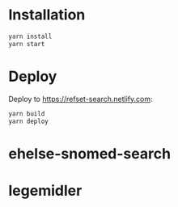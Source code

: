 # Installation

```bash
yarn install
yarn start
```

# Deploy

Deploy to https://refset-search.netlify.com:

```bash
yarn build
yarn deploy
```
# ehelse-snomed-search
# legemidler
